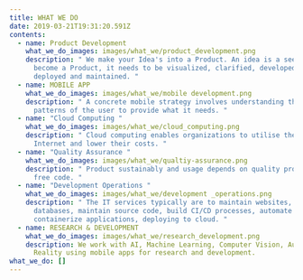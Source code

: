 ```yaml
---
title: WHAT WE DO
date: 2019-03-21T19:31:20.591Z
contents:
  - name: Product Development
    what_we_do_images: images/what_we/product_development.png
    description: " We make your Idea's into a Product. An idea is a seed. For it to
      become a Product, it needs to be visualized, clarified, developed,
      deployed and maintained. "
  - name: MOBILE APP
    what_we_do_images: images/what_we/mobile development.png 
    description: " A concrete mobile strategy involves understanding the usage
      patterns of the user to provide what it needs. "
  - name: "Cloud Computing "
    what_we_do_images: images/what_we/cloud_computing.png
    description: " Cloud computing enables organizations to utilise the power of
      Internet and lower their costs. "
  - name: "Quality Assurance "
    what_we_do_images: images/what_we/qualtiy-assurance.png
    description: " Product sustainably and usage depends on quality process and bug
      free code. "
  - name: "Development Operations "
    what_we_do_images: images/what_we/development _operations.png
    description: " The IT services typically are to maintain websites, servers,
      databases, maintain source code, build CI/CD processes, automate builds,
      containerize applications, deploying to cloud. "
  - name: RESEARCH & DEVELOPMENT
    what_we_do_images: images/what_we/research_development.png
    description: We work with AI, Machine Learning, Computer Vision, Augmented
      Reality using mobile apps for research and development.
what_we_do: []
---
```

